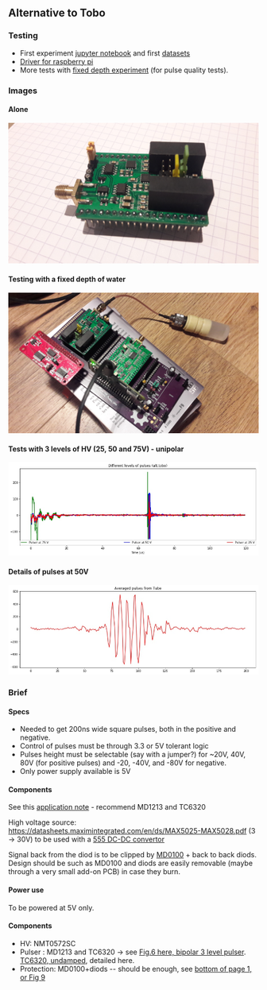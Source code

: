 ## Alternative to Tobo

### Testing

* First experiment [jupyter notebook](/tobo/alt.tobo/test/20170930-AltPulser.ipynb) and first [datasets](/tobo/alt.tobo/test/)
* [Driver for raspberry pi](/tobo/alt.tobo/test/alt.bilevel.c)
* More tests with [fixed depth experiment](/tobo/alt.tobo/20171001a/20171001-new.ipynb) (for pulse quality tests).


### Images

#### Alone

![](/tobo/alt.tobo/test/images/20170930_175000.jpg)

#### Testing with a fixed depth of water

![](/tobo/alt.tobo/20171001a/20171001_135041.jpg)

#### Tests with 3 levels of HV (25, 50 and 75V) - unipolar
![](/tobo/alt.tobo/test/pulser.jpg)


#### Details of pulses at 50V

![](/tobo/alt.tobo/20171001a/Pulses_average_Tube.jpg)

### Brief

#### Specs

* Needed to get 200ns wide square pulses, both in the positive and negative.
* Control of pulses must be through 3.3 or 5V tolerant logic
* Pulses height must be selectable (say with a jumper?) for ~20V, 40V, 80V (for positive pulses) and -20, -40V, and -80V for negative.
* Only power supply available is 5V

#### Components

See this [application note](http://ww1.microchip.com/downloads/en/AppNotes/AN-H53.pdf) - recommend MD1213 and TC6320 


High voltage source: https://datasheets.maximintegrated.com/en/ds/MAX5025-MAX5028.pdf (3 -> 30V) to be used with a [555 DC-DC convertor](http://www.eleccircuit.com/the-many-dc-to-dc-converters-using-ic-555/)

Signal back from the diod is to be clipped by [MD0100](http://ww1.microchip.com/downloads/en/DeviceDoc/MD0100.pdf) + back to back diods. Design should be such as MD0100 and diods are easily removable (maybe through a very small add-on PCB) in case they burn.

#### Power use

To be powered at 5V only.

#### Components

* HV: NMT0572SC
* Pulser : MD1213 and TC6320 -> see [Fig.6 here, bipolar 3 level pulser](http://ww1.microchip.com/downloads/en/AppNotes/AN-H53.pdf). [TC6320, undamped](http://ww1.microchip.com/downloads/en/DeviceDoc/tc6320.pdf), detailed here. 
* Protection: MD0100+diods -- should be enough, see [bottom of page 1, or Fig 9](http://ww1.microchip.com/downloads/en/DeviceDoc/MD0100.pdf)
